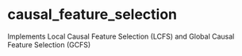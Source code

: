 # causal_feature_selection
 
Implements Local Causal Feature Selection (LCFS) and Global Causal Feature Selection (GCFS)